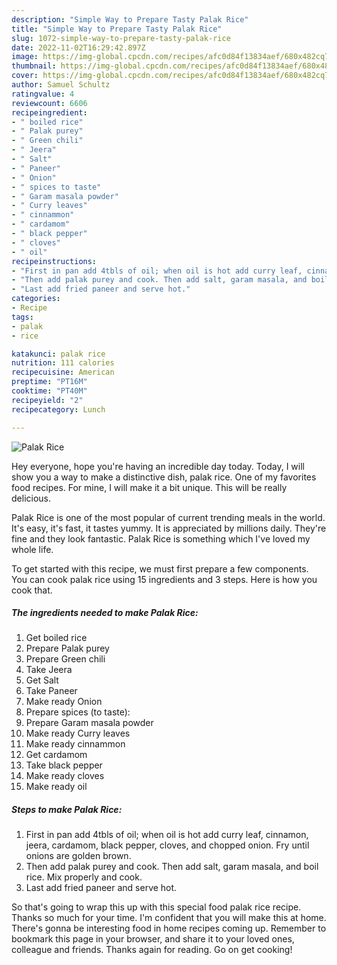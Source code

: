 ```yaml
---
description: "Simple Way to Prepare Tasty Palak Rice"
title: "Simple Way to Prepare Tasty Palak Rice"
slug: 1072-simple-way-to-prepare-tasty-palak-rice
date: 2022-11-02T16:29:42.897Z
image: https://img-global.cpcdn.com/recipes/afc0d84f13834aef/680x482cq70/palak-rice-recipe-main-photo.jpg
thumbnail: https://img-global.cpcdn.com/recipes/afc0d84f13834aef/680x482cq70/palak-rice-recipe-main-photo.jpg
cover: https://img-global.cpcdn.com/recipes/afc0d84f13834aef/680x482cq70/palak-rice-recipe-main-photo.jpg
author: Samuel Schultz
ratingvalue: 4
reviewcount: 6606
recipeingredient:
- " boiled rice"
- " Palak purey"
- " Green chili"
- " Jeera"
- " Salt"
- " Paneer"
- " Onion"
- " spices to taste"
- " Garam masala powder"
- " Curry leaves"
- " cinnammon"
- " cardamom"
- " black pepper"
- " cloves"
- " oil"
recipeinstructions:
- "First in pan add 4tbls of oil; when oil is hot add curry leaf, cinnamon, jeera, cardamom, black pepper, cloves, and chopped onion. Fry until onions are golden brown."
- "Then add palak purey and cook. Then add salt, garam masala, and boil rice. Mix properly and cook."
- "Last add fried paneer and serve hot."
categories:
- Recipe
tags:
- palak
- rice

katakunci: palak rice 
nutrition: 111 calories
recipecuisine: American
preptime: "PT16M"
cooktime: "PT40M"
recipeyield: "2"
recipecategory: Lunch

---
```



![Palak Rice](https://img-global.cpcdn.com/recipes/afc0d84f13834aef/680x482cq70/palak-rice-recipe-main-photo.jpg)

Hey everyone, hope you're having an incredible day today. Today, I will show you a way to make a distinctive dish, palak rice. One of my favorites food recipes. For mine, I will make it a bit unique. This will be really delicious.



Palak Rice is one of the most popular of current trending meals in the world. It's easy, it's fast, it tastes yummy. It is appreciated by millions daily. They're fine and they look fantastic. Palak Rice is something which I've loved my whole life.


To get started with this recipe, we must first prepare a few components. You can cook palak rice using 15 ingredients and 3 steps. Here is how you cook that.

<!--inarticleads1-->

##### The ingredients needed to make Palak Rice:

1. Get  boiled rice
1. Prepare  Palak purey
1. Prepare  Green chili
1. Take  Jeera
1. Get  Salt
1. Take  Paneer
1. Make ready  Onion
1. Prepare  spices (to taste):
1. Prepare  Garam masala powder
1. Make ready  Curry leaves
1. Make ready  cinnammon
1. Get  cardamom
1. Take  black pepper
1. Make ready  cloves
1. Make ready  oil




<!--inarticleads2-->

##### Steps to make Palak Rice:

1. First in pan add 4tbls of oil; when oil is hot add curry leaf, cinnamon, jeera, cardamom, black pepper, cloves, and chopped onion. Fry until onions are golden brown.
1. Then add palak purey and cook. Then add salt, garam masala, and boil rice. Mix properly and cook.
1. Last add fried paneer and serve hot.




So that's going to wrap this up with this special food palak rice recipe. Thanks so much for your time. I'm confident that you will make this at home. There's gonna be interesting food in home recipes coming up. Remember to bookmark this page in your browser, and share it to your loved ones, colleague and friends. Thanks again for reading. Go on get cooking!
